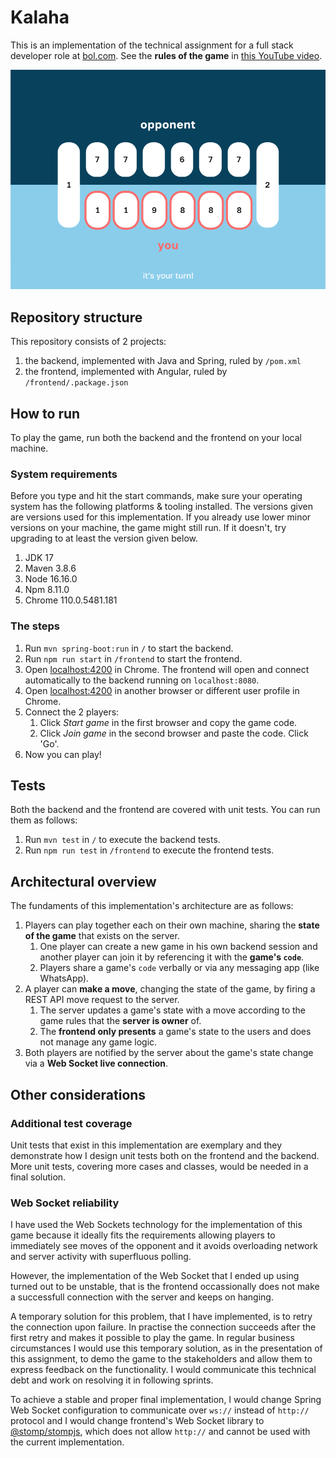 # Kalaha

This is an implementation of the technical assignment for a full stack developer role at [bol.com](http://bol.com). See the **rules of the game** in [this YouTube video](https://www.youtube.com/watch?v=F402u46ZTeM).

![](screenshot.png)

## Repository structure

This repository consists of 2 projects:

1. the backend, implemented with Java and Spring, ruled by `/pom.xml`
2. the frontend, implemented with Angular, ruled by `/frontend/.package.json`

## How to run

To play the game, run both the backend and the frontend on your local machine.

### System requirements

Before you type and hit the start commands, make sure your operating system has the following platforms & tooling installed. The versions given are versions used for this implementation. If you already use lower minor versions on your machine, the game might still run. If it doesn't, try upgrading to at least the version given below.

1. JDK 17
2. Maven 3.8.6
3. Node 16.16.0
4. Npm 8.11.0
5. Chrome 110.0.5481.181

### The steps

1. Run `mvn spring-boot:run` in `/` to start the backend.
2. Run `npm run start` in `/frontend` to start the frontend.
3. Open [localhost:4200](http://localhost:4200/) in Chrome. The frontend will open and connect automatically to the backend running on `localhost:8080`.
4. Open [localhost:4200](http://localhost:4200/) in another browser or different user profile in Chrome.
5. Connect the 2 players:
    1. Click _Start game_ in the first browser and copy the game code.
    2. Click _Join game_ in the second browser and paste the code. Click 'Go'.
6. Now you can play!

## Tests

Both the backend and the frontend are covered with unit tests. You can run them as follows:

1. Run `mvn test` in `/` to execute the backend tests.
2. Run `npm run test` in `/frontend` to execute the frontend tests.

## Architectural overview

The fundaments of this implementation's architecture are as follows:

1. Players can play together each on their own machine, sharing the **state of the game** that exists on the server.
    1. One player can create a new game in his own backend session and another player can join it by referencing it with the **game's `code`**.
    2. Players share a game's `code` verbally or via any messaging app (like WhatsApp).
2. A player can **make a move**, changing the state of the game, by firing a REST API move request to the server.
    1. The server updates a game's state with a move according to the game rules that the **server is owner** of.
    2. The **frontend only presents** a game's state to the users and does not manage any game logic.
3. Both players are notified by the server about the game's state change via a **Web Socket live connection**.

## Other considerations

### Additional test coverage

Unit tests that exist in this implementation are exemplary and they demonstrate how I design unit tests both on the frontend and the backend. More unit tests, covering more cases and classes, would be needed in a final solution.

### Web Socket reliability

I have used the Web Sockets technology for the implementation of this game because it ideally fits the requirements allowing players to immediately see moves of the opponent and it avoids overloading network and server activity with superfluous polling.

However, the implementation of the Web Socket that I ended up using turned out to be unstable, that is the frontend occassionally does not make a successfull connection with the server and keeps on hanging.

A temporary solution for this problem, that I have implemented, is to retry the connection upon failure. In practise the connection succeeds after the first retry and makes it possible to play the game. In regular business circumstances I would use this temporary solution, as in the presentation of this assignment, to demo the game to the stakeholders and allow them to express feedback on the functionality. I would communicate this technical debt and work on resolving it in following sprints.

To achieve a stable and proper final implementation, I would change Spring Web Socket configuration to communicate over `ws://` instead of `http://` protocol and I would change frontend's Web Socket library to [@stomp/stompjs](https://www.npmjs.com/package/@stomp/stompjs), which does not allow `http://` and cannot be used with the current implementation.
